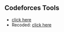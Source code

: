 ## Codeforces Tools
* <a target="_blank" href="http://rawgit.com/pciang/Codeforces-Tools/master/index.html">click here</a>
* Recoded: <a target="_blank" href="http://rawgit.com/pciang/Codeforces-Tools/master/new/index.html">click here</a>
